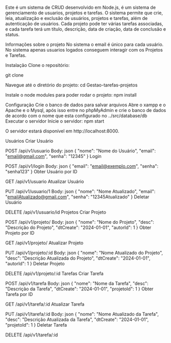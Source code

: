 Este é um sistema de CRUD desenvolvido em Node.js, é um sistema de gerenciamento de usuarios, projetos e tarefas. O sistema permite que crie, leia, atualização e exclusão de usuários, projetos e tarefas, além de autenticação de usuários. Cada projeto pode ter várias tarefas associadas, e cada tarefa terá um título, descrição, data de criação, data de conclusão e status.

Informações sobre o projeto
No sistema o email é único para cada usuário. No sistema apenas usuarios logados conseguem interagir com os Projetos e Tarefas.

Instalação
Clone o repositório:

git clone 

Navegue até o diretório do projeto: cd Gestao-tarefas-projetos

Instale o node modules para poder rodar o projeto: npm install

Configuração
Crie o banco de dados para salvar arquivos Abre o xampp e o Apache e o Mysql, após isso entre no phpMyAdmin e crie o banco de dados de acordo com o nome que esta configurado no ../src/database/db
Executar o servidor
Inicie o servidor: npm start

O servidor estará disponível em http://localhost:8000.

Usuários
Criar Usuário

POST /api/v1/usuario Body: json { "nome": "Nome do Usuário", "email": "email@gmail.com", "senha": "12345" }
Login

POST /api/v1/login Body: json { "email": "email@exemplo.com", "senha": "senha123" }
Obter Usuário por ID

GET /api/v1/usuario
Atualizar Usuário

PUT /api/v1/usuario/1 Body: json { "nome": "Nome Atualizado", "email": "emailAtualizado@gmail.com", "senha": "12345Atualizado" }
Deletar Usuário

DELETE /api/v1/usuario/id
Projetos
Criar Projeto

POST /api/v1/projeto/ Body: json { "nome": "Nome do Projeto", "desc": "Descrição do Projeto", "dtCreate": "2024-01-01", "autorId": 1 }
Obter Projeto por ID

GET /api/v1/projeto/
Atualizar Projeto

PUT /api/v1/projeto/:id Body: json { "nome": "Nome Atualizado do Projeto", "desc": "Descrição Atualizada do Projeto", "dtCreate": "2024-01-01", "autorId": 1 }
Deletar Projeto

DELETE /api/v1/projeto/:id
Tarefas
Criar Tarefa

POST /api/v1/tarefa Body: json { "nome": "Nome da Tarefa", "desc": "Descrição da Tarefa", "dtCreate": "2024-01-01", "projetoId": 1 }
Obter Tarefa por ID

GET /api/v1/tarefa/:id
Atualizar Tarefa

PUT /api/v1/tarefa/:id Body: json { "nome": "Nome Atualizado da Tarefa", "desc": "Descrição Atualizada da Tarefa", "dtCreate": "2024-01-01", "projetoId": 1 }
Deletar Tarefa

DELETE /api/v1/tarefa/:id